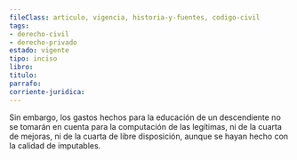 ```yaml
---
fileClass: articulo, vigencia, historia-y-fuentes, codigo-civil
tags:
- derecho-civil
- derecho-privado
estado: vigente
tipo: inciso
libro:
titulo:
parrafo:
corriente-juridica:
---
```

Sin embargo, los gastos hechos para la educación de un descendiente no se tomarán en cuenta para la computación de las legítimas, ni de la cuarta de mejoras, ni de la cuarta de libre disposición, aunque se hayan hecho con la calidad de imputables.